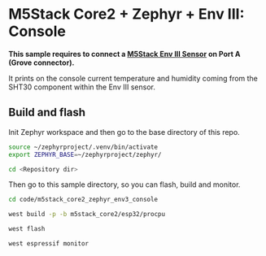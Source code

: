 # M5Stack Core2 + Zephyr + Env III:  Console

**This sample requires to connect a [M5Stack Env III Sensor](https://docs.m5stack.com/en/unit/envIII) on Port A (Grove connector).**

It prints on the console current temperature and humidity coming from the SHT30 component within the Env III sensor.

## Build and flash

Init Zephyr workspace and then go to the base directory of this repo.

```bash
source ~/zephyrproject/.venv/bin/activate
export ZEPHYR_BASE=~/zephyrproject/zephyr/

cd <Repository dir>
```

Then go to this sample directory, so you can flash, build and monitor.

```bash
cd code/m5stack_core2_zephyr_env3_console

west build -p -b m5stack_core2/esp32/procpu

west flash 

west espressif monitor
```
